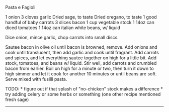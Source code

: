 Pasta e Fagioli

1 onion
3 cloves garlic
Dried sage, to taste
Dried oregano, to taste
1 good handful of baby carrots
3 slices bacon
1 cup vegetable stock
1 14oz can diced tomatoes
1 14oz can italian white beans, w/ liquid

Dice onion, mince garlic, chop carrots into small discs.

Sautee bacon in olive oil until bacon is browned, remove. Add onions and cook until translucent, then add garlic and cook until fragrant. Add carrots and spices, and let everything sautee together on high for a little bit. Add stock, tomatoes, and beans w/ liquid. Stir well, add carrots and crumbled bacon from earlier. Boil on high for a minute or two, then turn it down to high simmer and let it cook for another 10 minutes or until beans are soft. Serve mixed with fusilli pasta.

TODO: 
      * figure out if that splash of "no-chicken" stock makes a difference
      * try adding celery or some herbs or something (one other recipe mentioned fresh sage)

---
